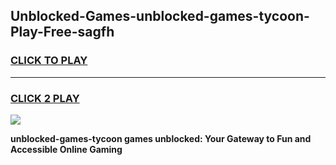 
## Unblocked-Games-unblocked-games-tycoon-Play-Free-sagfh
<h3>
<a href="https://premium76.site?title=unblocked-games-tycoon&ref=09A">CLICK TO PLAY</a></h3>
<hr>

<h3>
<a href="https://premium76.site?title=unblocked-games-tycoon&ref=09A">CLICK 2 PLAY</a>
  
</h3>

<a href="https://premium76.site?title=unblocked-games-tycoon&ref=09A"><img src="https://clearcache.store/games.png"></a>


**unblocked-games-tycoon games unblocked: Your Gateway to Fun and Accessible Online Gaming**
